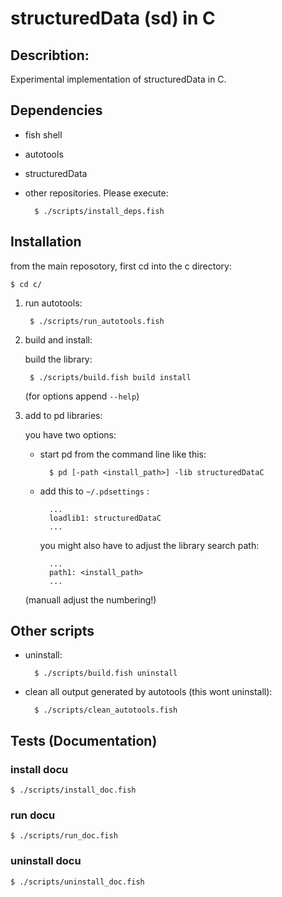 # structuredData (sd) in C

## Describtion:

Experimental implementation of structuredData in C. 

## Dependencies

- fish shell
- autotools
- structuredData
- other repositories. Please execute:

		$ ./scripts/install_deps.fish

## Installation

from the main reposotory, first cd into the c directory:

	$ cd c/

1. run autotools:

		$ ./scripts/run_autotools.fish

2. build and install:

	build the library:

		$ ./scripts/build.fish build install

	(for options append `--help`)

3. add to pd libraries:

	you have two options:

	- start pd from the command line like this:

			$ pd [-path <install_path>] -lib structuredDataC

	- add this to `~/.pdsettings` :

			...
			loadlib1: structuredDataC
			...

		you might also have to adjust the library search path:

			...
			path1: <install_path>
			...

	(manuall adjust the numbering!)

## Other scripts

- uninstall:

		$ ./scripts/build.fish uninstall

- clean all output generated by autotools (this wont uninstall):

		$ ./scripts/clean_autotools.fish

## Tests (Documentation)

### install docu

	$ ./scripts/install_doc.fish

### run docu

	$ ./scripts/run_doc.fish

### uninstall docu

	$ ./scripts/uninstall_doc.fish
